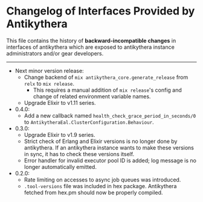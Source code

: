 # Changelog of Interfaces Provided by Antikythera

This file contains the history of **backward-incompatible changes** in interfaces of antikythera
which are exposed to antikythera instance administrators and/or gear developers.

---

- Next minor version release:
    - Change backend of `mix antikythera_core.generate_release` from `relx` to `mix release`.
        - This requires a manual addition of `mix release`'s config and change of related environment variable names.
    - Upgrade Elixir to v1.11 series.
- 0.4.0:
    - Add a new callback named `health_check_grace_period_in_seconds/0` to `AntikytheraEal.ClusterConfiguration.Behaviour`.
- 0.3.0:
    - Upgrade Elixir to v1.9 series.
    - Strict check of Erlang and Elixir versions is no longer done by antikythera. If an antikythera instance wants to make these versions in sync, it has to check these versions itself.
    - Error handler for invalid executor pool ID is added; log message is no longer automatically emitted.
- 0.2.0:
    - Rate limiting on accesses to async job queues was introduced.
    - `.tool-versions` file was included in hex package. Antikythera fetched from hex.pm should now be properly compiled.
